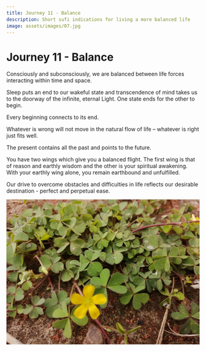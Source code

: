 ```yaml
---
title: Journey 11 - Balance
description: Short sufi indications for living a more balanced life
image: assets/images/07.jpg
---
```


# Journey 11 - Balance

Consciously and subconsciously, we are balanced between life forces interacting within time and space.  

Sleep puts an end to our wakeful state and transcendence of mind takes us to the doorway of the infinite, eternal Light. One state ends for the other to begin.  

Every beginning connects to its end.  

Whatever is wrong will not move in the natural flow of life – whatever is right just fits well.  

The present contains all the past and points to the future.  

You have two wings which give you a balanced flight.  The first wing is that of reason and earthly wisdom and the other is your spiritual awakening. With your earthly wing alone, you remain earthbound and unfulfilled.  

Our drive to overcome obstacles and difficulties in life reflects our desirable destination - perfect and perpetual ease. 

![](../../assets/images/08.jpg)